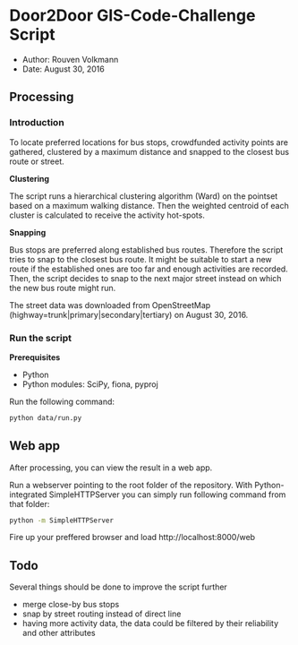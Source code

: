 # Door2Door GIS-Code-Challenge Script

* Author: Rouven Volkmann
* Date: August 30, 2016

## Processing

### Introduction

To locate preferred locations for bus stops, crowdfunded activity points are gathered, clustered by a maximum distance and snapped to the closest bus route or street.

**Clustering**

The script runs a hierarchical clustering algorithm (Ward) on the pointset based on a maximum walking distance.
Then the weighted centroid of each cluster is calculated to receive the activity hot-spots.

**Snapping**

Bus stops are preferred along established bus routes. Therefore the script tries to snap to the closest bus route. It might be suitable to start a new route if the established ones are too far and enough activities are recorded. Then, the script decides to snap to the next major street instead on which the new bus route might run.

The street data was downloaded from OpenStreetMap (highway=trunk|primary|secondary|tertiary) on August 30, 2016.



### Run the script

**Prerequisites**

* Python
* Python modules: SciPy, fiona, pyproj

Run the following command:

```bash
python data/run.py
```

## Web app

After processing, you can view the result in a web app.

Run a webserver pointing to the root folder of the repository.
With Python-integrated SimpleHTTPServer you can simply run following command from that folder:

```bash
python -m SimpleHTTPServer
```

Fire up your preffered browser and load http://localhost:8000/web

## Todo

Several things should be done to improve the script further

* merge close-by bus stops
* snap by street routing instead of direct line
* having more activity data, the data could be filtered by their reliability and other attributes

